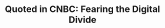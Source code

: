 ---
title: "Quoted in CNBC: Fearing the Digital Divide"
external_url: https://www.nbcnews.com/tech/tech-news/here-s-why-you-shouldn-t-fear-digital-divide-work-n581656
categories:
- Design
- Elsewhere
---